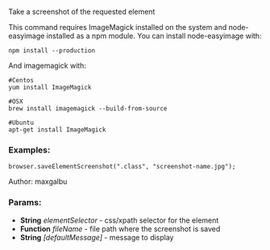 

<!-- Start es6/commands/saveElementScreenshot.js -->

Take a screenshot of the requested element

This command requires ImageMagick installed on the system and node-easyimage installed as a npm module. You can install node-easyimage with:

    npm install --production

And imagemagick with:

    #Centos
    yum install ImageMagick

    #OSX
    brew install imagemagick --build-from-source

    #Ubuntu
    apt-get install ImageMagick
### Examples:

    browser.saveElementScreenshot(".class", "screenshot-name.jpg");

Author: maxgalbu

### Params:

* **String** *elementSelector* - css/xpath selector for the element
* **Function** *fileName* - file path where the screenshot is saved
* **String** *[defaultMessage]* - message to display

<!-- End es6/commands/saveElementScreenshot.js -->

